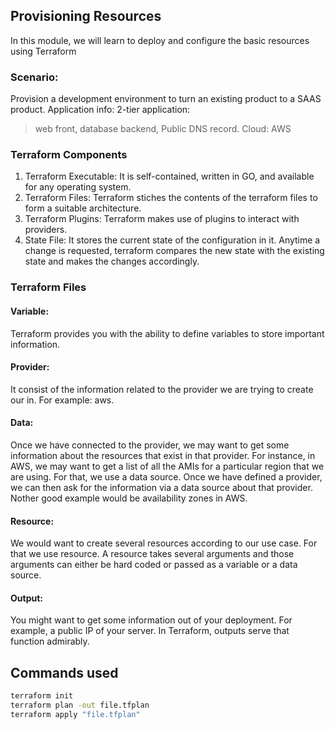 ## Provisioning Resources
In this module, we will learn to deploy and configure the basic resources using Terraform

### Scenario:
Provision a development environment to turn an existing product to a SAAS product.
Application info: 
2-tier application:
 > web front,
 > database backend,
 > Public DNS record.
Cloud: AWS

### Terraform Components
1. Terraform Executable: It is self-contained, written in GO, and available for any operating system. 
2. Terraform Files: Terraform stiches the contents of the terraform files to form a suitable architecture.
3. Terraform Plugins: Terraform makes use of plugins to interact with providers.
4. State File: It stores the current state of the configuration in it. Anytime a change is requested, terraform compares the new state with the existing state and makes the changes accordingly.

### Terraform Files
#### Variable:
Terraform provides you with the ability to define variables to store important information.
#### Provider:
It consist of the information related to the provider we are trying to create our in. For example: aws.
#### Data:
Once we have connected to the provider, we may want to get some information about the resources that exist in that provider. For instance, in AWS, we may want to get a list of all the AMIs for a particular region that we are using. For that, we use a data source. Once we have defined a provider, we can then ask for the information via a data source about that provider. Nother good example would be availability zones in AWS.
#### Resource:
We would want to create several resources according to our use case. For that we use resource. A resource takes several arguments and those arguments can either be hard coded or passed as a variable or a data source.
#### Output:
You might want to get some information out of your deployment. For example, a public IP  of your server. In Terraform, outputs serve that function admirably.
## Commands used
```bash
terraform init
terraform plan -out file.tfplan
terraform apply "file.tfplan"
```